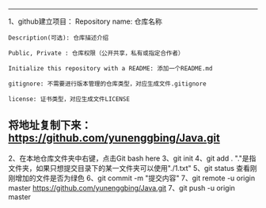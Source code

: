 -----------------------------------------------
1、github建立项目：
	Repository name: 仓库名称

	Description(可选): 仓库描述介绍

	Public, Private : 仓库权限（公开共享，私有或指定合作者）

	Initialize this repository with a README: 添加一个README.md

	gitignore: 不需要进行版本管理的仓库类型，对应生成文件.gitignore

	license: 证书类型，对应生成文件LICENSE
将地址复制下来：https://github.com/yunenggbing/Java.git
-----------------------------------------------
2、在本地仓库文件夹中右键，点击Git  bash here
3、git init
4、git add .   "."是指文件夹，如果只想提交目录下的某一文件夹可以使用"./1.txt"
5、git status  查看刚刚增加的文件是否为绿色
6、git commit -m "提交内容"
7、git remote -u origin master https://github.com/yunenggbing/Java.git
7、git push -u origin master
